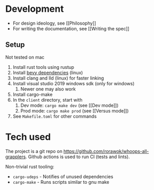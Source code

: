 # Development
- For design ideology, see [[Philosophy]]
- For writing the documentation, see [[Writing the spec]]

## Setup
Not tested on mac

1. Install rust tools using rustup
2. Install [bevy dependencies](https://github.com/bevyengine/bevy/blob/main/docs/linux_dependencies.md) (linux)
3. Install clang and lld (linux) for faster linking
4. Install visual studio 2019 windows sdk (only for windows)
	1. Newer one may also work
5. Install cargo-make
6. In the `client` directory, start with
	1. Dev mode: `cargo make dev` (see [[Dev mode]])
	2. Prod mode: `cargo make prod` (see [[Versus mode]])
7. See `Makefile.toml` for other commands

# Tech used
The project is a git repo on https://github.com/rorawok/whoops-all-grapplers. Github actions is used to run CI (tests and lints).

Non-trivial rust tooling:
- `cargo-udeps` - Notifies of unused dependencies
- `cargo-make` - Runs scripts similar to gnu make
